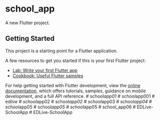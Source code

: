 # school_app

A new Flutter project.

## Getting Started

This project is a starting point for a Flutter application.

A few resources to get you started if this is your first Flutter project:

- [Lab: Write your first Flutter app](https://docs.flutter.dev/get-started/codelab)
- [Cookbook: Useful Flutter samples](https://docs.flutter.dev/cookbook)

For help getting started with Flutter development, view the
[online documentation](https://docs.flutter.dev/), which offers tutorials,
samples, guidance on mobile development, and a full API reference.
#   s c h o o l _ a p p 0 1  
 #   s c h o o l _ a p p 0 0 1  
 #   e d _ l i v e  
 #   s c h o o l _ a p p 0 2  
 #   s c h o o l _ a p p 0 2  
 #   s c h o o l _ a p p 0 3  
 #   s c h o o l _ a p p 0 4  
 #   s c h o o l _ a p p 0 5  
 #   s c h o o l _ a p p 0 5  
 #   s c h o o l _ a p p 0 5  
 #   s c h o o l _ a p p 0 6  
 #   E D L i v e - S c h o o l A p p  
 #   E D L i v e - S c h o o l A p p  
 
